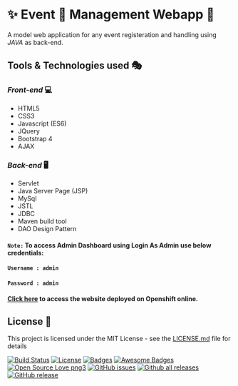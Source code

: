 # :sparkles: Event :sparkler:  Management Webapp :ticket:

A model web application for any event registeration and handling using *JAVA* as back-end.

## Tools & Technologies used :performing_arts:

### *Front-end* :computer:

* HTML5
* CSS3
* Javascript (ES6)
* JQuery
* Bootstrap 4
* AJAX

### *Back-end* :desktop_computer:

* Servlet
* Java Server Page (JSP)
* MySql
* JSTL
* JDBC
* Maven build tool
* DAO Design Pattern

 #### ``Note:``  To access Admin Dashboard using Login As Admin use below credentials:
 #### `````````````Username : admin `````````````
 #### `````````````Password : admin `````````````
 
        
#### [Click here](http://jws-app-mysite2e.apps.us-east-2.starter.openshift-online.com/) to access the website deployed on Openshift online.




## License :rocket:

This project is licensed under the MIT License - see the [LICENSE.md](LICENSE.md) file for details

[![Build Status](http://img.shields.io/travis/badges/badgerbadgerbadger.svg?style=flat-square)](https://travis-ci.org/badges/badgerbadgerbadger)  [![License](http://img.shields.io/:license-mit-blue.svg?style=flat-square)](http://badges.mit-license.org) [![Badges](http://img.shields.io/:badges-9/9-ff6799.svg?style=flat-square)](https://github.com/badges/badgerbadgerbadger)
[![Awesome Badges](https://img.shields.io/badge/badges-awesome-green.svg)](https://github.com/Naereen/badges)
[![Open Source Love png3](https://badges.frapsoft.com/os/v3/open-source.png?v=103)](https://github.com/ellerbrock/open-source-badges/)
[![GitHub issues](https://img.shields.io/github/issues/Naereen/StrapDown.js.svg)](https://GitHub.com/Naereen/StrapDown.js/issues/)
[![Github all releases](https://img.shields.io/github/downloads/Naereen/StrapDown.js/total.svg)](https://GitHub.com/Naereen/StrapDown.js/releases/)
[![GitHub release](https://img.shields.io/github/release/Naereen/StrapDown.js.svg)](https://GitHub.com/Naereen/StrapDown.js/releases/)


